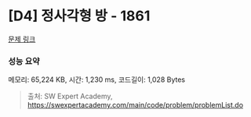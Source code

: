 # [D4] 정사각형 방 - 1861 

[문제 링크](https://swexpertacademy.com/main/code/problem/problemDetail.do?contestProbId=AV5LtJYKDzsDFAXc) 

### 성능 요약

메모리: 65,224 KB, 시간: 1,230 ms, 코드길이: 1,028 Bytes



> 출처: SW Expert Academy, https://swexpertacademy.com/main/code/problem/problemList.do